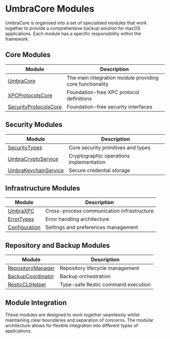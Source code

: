 # UmbraCore Modules

UmbraCore is organised into a set of specialised modules that work together to provide a comprehensive backup solution for macOS applications. Each module has a specific responsibility within the framework.

## Core Modules

| Module | Description |
|--------|-------------|
| [UmbraCore](umbracore.md) | The main integration module providing core functionality |
| [XPCProtocolsCore](xpcprotocolscore.md) | Foundation-free XPC protocol definitions |
| [SecurityProtocolsCore](securityprotocolscore.md) | Foundation-free security interfaces |

## Security Modules

| Module | Description |
|--------|-------------|
| [SecurityTypes](securitytypes.md) | Core security primitives and types |
| [UmbraCryptoService](umbracryptoservice.md) | Cryptographic operations implementation |
| [UmbraKeychainService](umbrakeychainservice.md) | Secure credential storage |

## Infrastructure Modules

| Module | Description |
|--------|-------------|
| [UmbraXPC](umbraxpc.md) | Cross-process communication infrastructure |
| [ErrorTypes](errortypes.md) | Error handling architecture |
| [Configuration](configuration.md) | Settings and preferences management |

## Repository and Backup Modules

| Module | Description |
|--------|-------------|
| [RepositoryManager](repositorymanager.md) | Repository lifecycle management |
| [BackupCoordinator](backupcoordinator.md) | Backup orchestration |
| [ResticCLIHelper](resticlihelper.md) | Type-safe Restic command execution |

## Module Integration

These modules are designed to work together seamlessly whilst maintaining clear boundaries and separation of concerns. The modular architecture allows for flexible integration into different types of applications.
